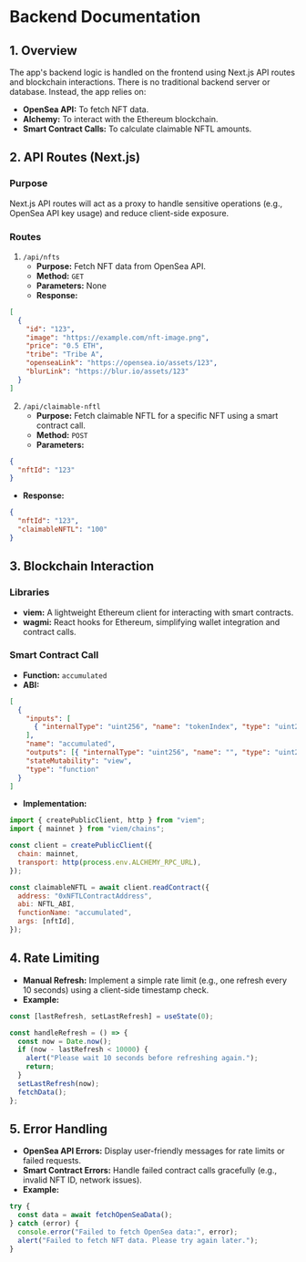 # Backend Documentation

## 1. Overview

The app's backend logic is handled on the frontend using Next.js API routes and blockchain interactions. There is no traditional backend server or database. Instead, the app relies on:

- **OpenSea API:** To fetch NFT data.
- **Alchemy:** To interact with the Ethereum blockchain.
- **Smart Contract Calls:** To calculate claimable NFTL amounts.

## 2. API Routes (Next.js)

### Purpose

Next.js API routes will act as a proxy to handle sensitive operations (e.g., OpenSea API key usage) and reduce client-side exposure.

### Routes

1. `/api/nfts`
   - **Purpose:** Fetch NFT data from OpenSea API.
   - **Method:** `GET`
   - **Parameters:** None
   - **Response:**

```json
[
  {
    "id": "123",
    "image": "https://example.com/nft-image.png",
    "price": "0.5 ETH",
    "tribe": "Tribe A",
    "openseaLink": "https://opensea.io/assets/123",
    "blurLink": "https://blur.io/assets/123"
  }
]
```

2. `/api/claimable-nftl`
   - **Purpose:** Fetch claimable NFTL for a specific NFT using a smart contract call.
   - **Method:** `POST`
   - **Parameters:**

```json
{
  "nftId": "123"
}
```

- **Response:**

```json
{
  "nftId": "123",
  "claimableNFTL": "100"
}
```

## 3. Blockchain Interaction

### Libraries

- **viem:** A lightweight Ethereum client for interacting with smart contracts.
- **wagmi:** React hooks for Ethereum, simplifying wallet integration and contract calls.

### Smart Contract Call

- **Function:** `accumulated`
- **ABI:**

```json
[
  {
    "inputs": [
      { "internalType": "uint256", "name": "tokenIndex", "type": "uint256" }
    ],
    "name": "accumulated",
    "outputs": [{ "internalType": "uint256", "name": "", "type": "uint256" }],
    "stateMutability": "view",
    "type": "function"
  }
]
```

- **Implementation:**

```javascript
import { createPublicClient, http } from "viem";
import { mainnet } from "viem/chains";

const client = createPublicClient({
  chain: mainnet,
  transport: http(process.env.ALCHEMY_RPC_URL),
});

const claimableNFTL = await client.readContract({
  address: "0xNFTLContractAddress",
  abi: NFTL_ABI,
  functionName: "accumulated",
  args: [nftId],
});
```

## 4. Rate Limiting

- **Manual Refresh:** Implement a simple rate limit (e.g., one refresh every 10 seconds) using a client-side timestamp check.
- **Example:**

```javascript
const [lastRefresh, setLastRefresh] = useState(0);

const handleRefresh = () => {
  const now = Date.now();
  if (now - lastRefresh < 10000) {
    alert("Please wait 10 seconds before refreshing again.");
    return;
  }
  setLastRefresh(now);
  fetchData();
};
```

## 5. Error Handling

- **OpenSea API Errors:** Display user-friendly messages for rate limits or failed requests.
- **Smart Contract Errors:** Handle failed contract calls gracefully (e.g., invalid NFT ID, network issues).
- **Example:**

```javascript
try {
  const data = await fetchOpenSeaData();
} catch (error) {
  console.error("Failed to fetch OpenSea data:", error);
  alert("Failed to fetch NFT data. Please try again later.");
}
```

